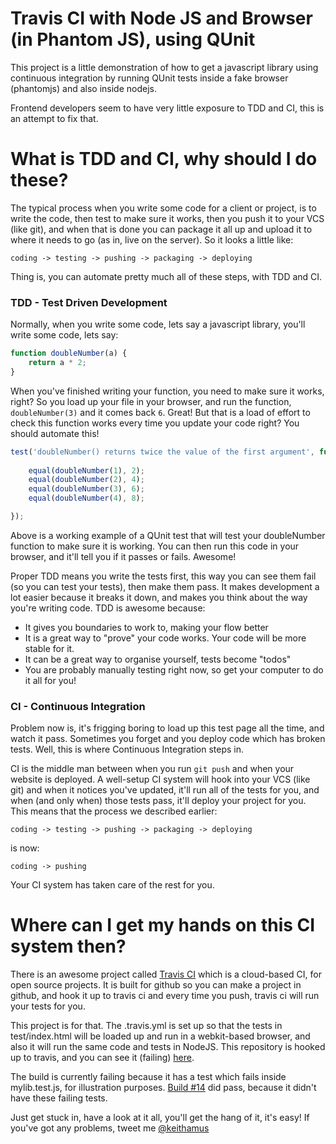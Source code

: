 # Travis CI with Node JS and Browser (in Phantom JS), using QUnit

This project is a little demonstration of how to get a javascript library using
continuous integration by running QUnit tests inside a fake browser (phantomjs) 
and also inside nodejs.

Frontend developers seem to have very little exposure to TDD and CI, this is an 
attempt to fix that.

# What is TDD and CI, why should I do these?

The typical process when you write some code for a client or project, is to 
write the code, then test to make sure it works, then you push it to your VCS 
(like git), and when that is done you can package it all up and upload it to 
where it needs to go (as in, live on the server). So it looks a little like:

    coding -> testing -> pushing -> packaging -> deploying

Thing is, you can automate pretty much all of these steps, with TDD and CI.


### TDD - Test Driven Development

Normally, when you write some code, lets say a javascript library, you'll write 
some code, lets say:

```javascript
function doubleNumber(a) {
    return a * 2;
}
```

When you've finished writing your function, you need to make sure it works, 
right? So you load up your file in your browser, and run the function, 
`doubleNumber(3)` and it comes back `6`. Great! But that is a load of effort to 
check this function works every time you update your code right? You should 
automate this!

```javascript
test('doubleNumber() returns twice the value of the first argument', function ()) {
   
    equal(doubleNumber(1), 2);
    equal(doubleNumber(2), 4);
    equal(doubleNumber(3), 6);
    equal(doubleNumber(4), 8);

});
```

Above is a working example of a QUnit test that will test your doubleNumber 
function to make sure it is working. You can then run this code in your browser, 
and it'll tell you if it passes or fails. Awesome!

Proper TDD means you write the tests first, this way you can see them fail (so 
you can test your tests), then make them pass. It makes development a lot easier 
because it breaks it down, and makes you think about the way you're writing code.
TDD is awesome because:

 - It gives you boundaries to work to, making your flow better
 - It is a great way to "prove" your code works. Your code will be more stable for it.
 - It can be a great way to organise yourself, tests become "todos"
 - You are probably manually testing right now, so get your computer to do it all for you!

### CI - Continuous Integration

Problem now is, it's frigging boring to load up this test page all the time, and 
watch it pass. Sometimes you forget and you deploy code which has broken tests. 
Well, this is where Continuous Integration steps in.

CI is the middle man between when you run `git push` and when your website is 
deployed. A well-setup CI system will hook into your VCS (like git) and when it 
notices you've updated, it'll run all of the tests for you, and when (and only 
when) those tests pass, it'll deploy your project for you. This means that the 
process we described earlier:

    coding -> testing -> pushing -> packaging -> deploying

is now:

    coding -> pushing

Your CI system has taken care of the rest for you.

# Where can I get my hands on this CI system then?

There is an awesome project called [Travis CI](http://travis-ci.org/) which is 
a cloud-based CI, for open source projects. It is built for github so you can 
make a project in github, and hook it up to travis ci and every time you push, 
travis ci will run your tests for you. 

This project is for that. The .travis.yml is set up so that the tests in 
test/index.html will be loaded up and run in a webkit-based browser, and also it
will run the same code and tests in NodeJS. This repository is hooked up to 
travis, and you can see it (failing) [here](http://travis-ci.org/#!/keithamus/travis-ci-node-and-browser-qunit/builds).

The build is currently failing because it has a test which fails inside 
mylib.test.js, for illustration purposes. [Build #14](http://travis-ci.org/#!/keithamus/travis-ci-node-and-browser-qunit/builds/659066)
did pass, because it didn't have these failing tests.

Just get stuck in, have a look at it all, you'll get the hang of it, it's easy! 
If you've got any problems, tweet me [@keithamus](http://twitter.com/keithamus) 